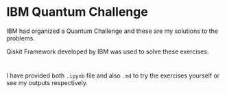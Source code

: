 # IBM Quantum Challenge

IBM had organized a Quantum Challenge and these are my solutions to the problems.

Qiskit Framework developed by IBM was used to solve these exercises.
#

I have provided both ```.ipynb``` file and also ```.md``` to try the exercises yourself or see my outputs respectively.
#